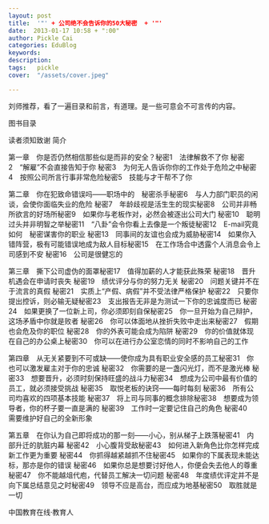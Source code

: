 ```yaml
---
layout: post  
title:  '"' + 公司绝不会告诉你的50大秘密  + '"'
date:  2013-01-17 10:58 + ":00" 
author: Pickle Cai  
categories: EduBlog  
keywords: 
description:   
tags:	pickle   
cover:  "/assets/cover.jpeg"  

---  
```

    
 刘师推荐，看了一遍目录和前言，有道理。是一些可意会不可言传的内容。

图书目录

读者须知致谢 简介

第一章　你是否仍然相信那些似是而非的安全？秘密1　法律解救不了你 秘密2　“解雇”不会直接告知于你 秘密3　为何无人告诉你你的工作处于危险之中秘密4　按照公司所言行事非常危险秘密5　技能与才干帮不了你 

第二章　你在犯致命错误吗——职场中的　秘密杀手秘密6　与人力部门职员的闲谈，会使你面临失业的危险 秘密7　年龄歧视是活生生的现实秘密8　公司并非畅所欲言的好场所秘密9　如果你与老板作对，必然会被逐出公司大门 秘密10　聪明过头并非明智之举秘密11　“八卦”会令你看上去像是一个叛徒秘密12　E-mail究竟如何　秘密谋害你的职业 秘密13　同事间的友谊也会成为威胁秘密14　如果你入错阵营，极有可能错误地成为敌人目标秘密15　在工作场合中透露个人消息会令上司感到不安 秘密16　公司是很健忘的

第三章　撕下公司虚伪的面罩秘密17　值得加薪的人才能获此殊荣 秘密18　晋升机遇会在申请时丧失 秘密19　绩优评分与你的努力无关 秘密20　问题关键并不在于流言的真假 秘密21　实质上“产假、病假”并不受法律严格保护 秘密22　只要你提出控诉，则必输无疑秘密23　支出报告无非是为测试一下你的忠诚度而已 秘密24　如果更换了一位新上司，你必须即刻自保秘密25　你一旦开始为自己辩护，这场矛盾中你就是败者 秘密26　你可以体面地从挫折失败中走出来秘密27　假期也会危及你的职位 秘密28　你的外表可能会成为陷阱 秘密29　你的价值就体现在自己的办公桌上秘密30　你可以在进行办公室恋情的同时不影响自己的工作

第四章　从无关紧要到不可或缺——使你成为具有职业安全感的员工秘密31　你也可以激发雇主对于你的忠诚 秘密32　你需要的是一盏闪光灯，而不是激光棒 秘密33　想要晋升，必须时刻保持旺盛的战斗力秘密34　想成为公司中最有价值的员工，就必须接受挑战 秘密35　取悦老板的诀窍——每时每刻 秘密36　所有公司均喜欢的四项基本技能 秘密37　将上司与同事的概念排除秘密38　想要成为领导者，你的杯子要一直是满的 秘密39　工作时一定要记住自己的角色 秘密40　需要维护好自己的全新形象

第五章　在你认为自己即将成功的那一刻——小心，别从梯子上跌落秘密41　内部升迁的肮脏内幕 秘密42　小心腹背受敌秘密43　如何进入新角色比你怎样完成新工作更为重要 秘密44　你抓得越紧越抓不住秘密45　如果你的下属表现未能达标，那亦是你的错误 秘密46　如果你总是想要讨好他人，你便会失去他人的尊重 秘密47　你不能越俎代庖，代替员工解决一切问题 秘密48　年度绩优评定并不是向下属总结意见之时秘密49　领导不应是高台，而应成为地基秘密50　取胜就是一切						

		    
 中国教育在线·教育人

